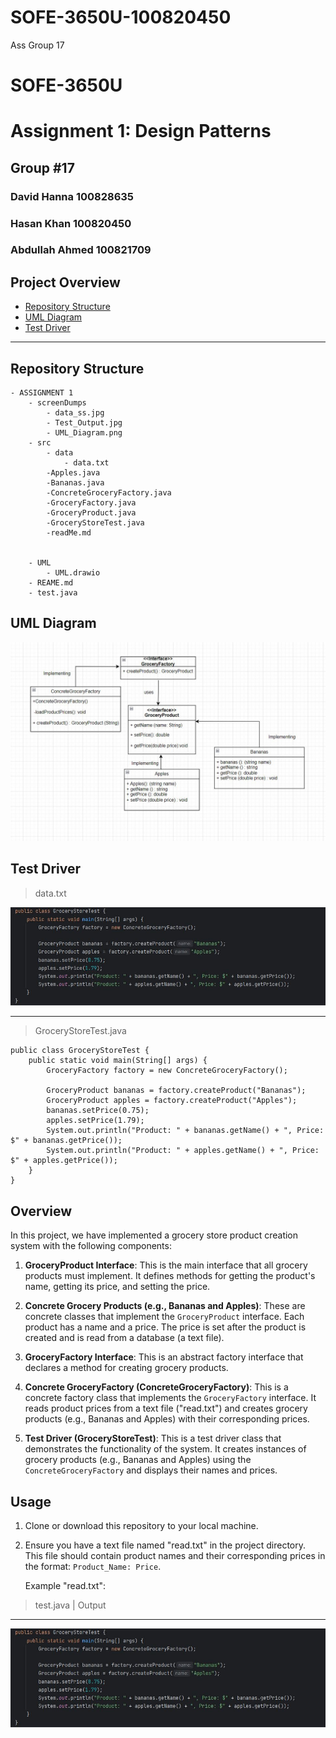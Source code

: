 # SOFE-3650U-100820450
Ass Group 17 
# SOFE-3650U

# Assignment 1: Design Patterns

## Group #17

### David Hanna 100828635
### Hasan Khan 100820450
### Abdullah Ahmed 100821709


## Project Overview

- [Repository Structure](#repository-structure)
- [UML Diagram](#uml-diagram)
- [Test Driver](#test-driver)

---

## Repository Structure

```
- ASSIGNMENT 1
	- screenDumps
		- data_ss.jpg
		- Test_Output.jpg
		- UML_Diagram.png
	- src
		- data
			- data.txt
		-Apples.java
        -Bananas.java
        -ConcreteGroceryFactory.java
        -GroceryFactory.java
        -GroceryProduct.java
        -GroceryStoreTest.java
        -readMe.md


	- UML
		- UML.drawio
	- REAME.md
	- test.java
```

## UML Diagram

![](./Assignment_GRP_17/image/uml.jpg)

## Test Driver

> data.txt

![](./Assignment_GRP_17/image/test.jpg)

---

> GroceryStoreTest.java

```
public class GroceryStoreTest {
    public static void main(String[] args) {
        GroceryFactory factory = new ConcreteGroceryFactory();

        GroceryProduct bananas = factory.createProduct("Bananas");
        GroceryProduct apples = factory.createProduct("Apples");
        bananas.setPrice(0.75);
        apples.setPrice(1.79);
        System.out.println("Product: " + bananas.getName() + ", Price: $" + bananas.getPrice());
        System.out.println("Product: " + apples.getName() + ", Price: $" + apples.getPrice());
    }
}

```

## Overview

In this project, we have implemented a grocery store product creation system with the following components:

1. **GroceryProduct Interface**: This is the main interface that all grocery products must implement. It defines methods for getting the product's name, getting its price, and setting the price.

2. **Concrete Grocery Products (e.g., Bananas and Apples)**: These are concrete classes that implement the `GroceryProduct` interface. Each product has a name and a price. The price is set after the product is created and is read from a database (a text file).

3. **GroceryFactory Interface**: This is an abstract factory interface that declares a method for creating grocery products.

4. **Concrete GroceryFactory (ConcreteGroceryFactory)**: This is a concrete factory class that implements the `GroceryFactory` interface. It reads product prices from a text file ("read.txt") and creates grocery products (e.g., Bananas and Apples) with their corresponding prices.

5. **Test Driver (GroceryStoreTest)**: This is a test driver class that demonstrates the functionality of the system. It creates instances of grocery products (e.g., Bananas and Apples) using the `ConcreteGroceryFactory` and displays their names and prices.

## Usage

1. Clone or download this repository to your local machine.

2. Ensure you have a text file named "read.txt" in the project directory. This file should contain product names and their corresponding prices in the format: `Product_Name: Price`.

   Example "read.txt":

> test.java | Output
---
![](./Assignment_GRP_17/image/test.jpg)

